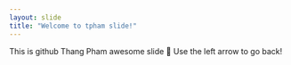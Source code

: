 ```yaml
---
layout: slide
title: "Welcome to tpham slide!"
---
```

This is github Thang Pham awesome slide :tada:
Use the left arrow to go back!
